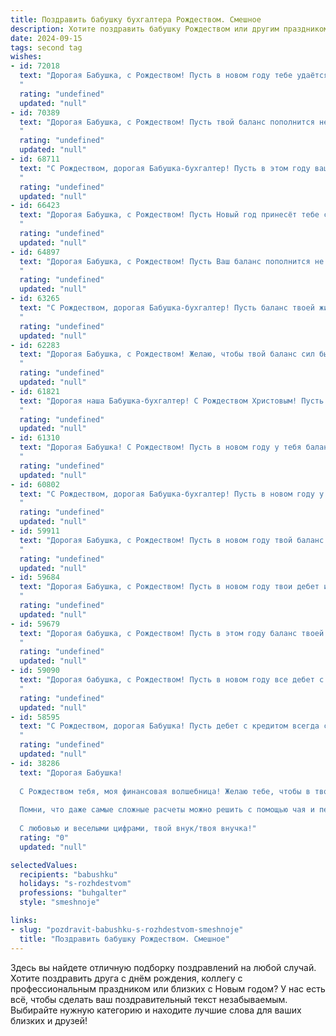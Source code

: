 ```yaml
---
title: Поздравить бабушку бухгалтера Рождеством. Смешное
description: Хотите поздравить бабушку Рождеством или другим праздником? Наш ИИ создаст незабываемое поздравление, а вы обязательно выделитесь среди других.  
date: 2024-09-15
tags: second tag
wishes:
- id: 72018
  text: "Дорогая Бабушка, с Рождеством! Пусть в новом году тебе удаётся подсчитать все свои радости, а дефицит у тебя будет только в калориях после праздничного стола. 🥳🎄
  "
  rating: "undefined"
  updated: "null"
- id: 70389
  text: "Дорогая Бабушка, с Рождеством! Пусть твой баланс пополнится не только дебетом, но и счастьем, любовью и весельем! 🎄🥂💰
  "
  rating: "undefined"
  updated: "null"
- id: 68711
  text: "С Рождеством, дорогая Бабушка-бухгалтер! Пусть в этом году ваш баланс пополнится не только прибылью, но и радостью, любовью, здоровьем и, конечно же, вкусными пирогами! 🍰🥂
  "
  rating: "undefined"
  updated: "null"
- id: 66423
  text: "Дорогая Бабушка, с Рождеством! Пусть Новый год принесёт тебе столько прибыли, что даже ты, с твоим бухгалтерским опытом, не сможешь её всё посчитать! 😜
  "
  rating: "undefined"
  updated: "null"
- id: 64897
  text: "Дорогая Бабушка, с Рождеством! Пусть Ваш баланс пополнится не только депозитом, но и счастьем, любовью и добрыми новостями! 😉
  "
  rating: "undefined"
  updated: "null"
- id: 63265
  text: "С Рождеством, дорогая Бабушка-бухгалтер! Пусть баланс твоей жизни всегда будет положительным, а дебет с кредитом сходятся без лишних хлопот! 🎄🎁🎉
  "
  rating: "undefined"
  updated: "null"
- id: 62283
  text: "Дорогая Бабушка, с Рождеством! Желаю, чтобы твой баланс сил был всегда положительным, а прибыль от радости - бесконечной! Пусть все дебетовые записи будут приятными, а кредитовые - минимальными. С праздником, наш главный бухгалтер семейного бюджета!
  "
  rating: "undefined"
  updated: "null"
- id: 61821
  text: "Дорогая наша Бабушка-бухгалтер! С Рождеством Христовым! Пусть в этом году твой баланс будет всегда положительным, а дебет с кредитом никогда не расходятся, только от радости! 😉
  "
  rating: "undefined"
  updated: "null"
- id: 61310
  text: "Дорогая Бабушка! С Рождеством! Пусть в новом году у тебя баланс счастья будет всегда положительным, а прибыль от радости — бесконечной! 😉🎉
  "
  rating: "undefined"
  updated: "null"
- id: 60802
  text: "С Рождеством, дорогая Бабушка-бухгалтер! Пусть в новом году у тебя будет только положительный баланс, а дефицит будет только в дефиците смеха! 😉🎄
  "
  rating: "undefined"
  updated: "null"
- id: 59911
  text: "Дорогая Бабушка, с Рождеством! Пусть в новом году твой баланс будет только положительным, а дебет с кредитом всегда сойдутся без лишних нервов 😉  🥳
  "
  rating: "undefined"
  updated: "null"
- id: 59684
  text: "Дорогая Бабушка, с Рождеством! Пусть в новом году твои дебет и кредит всегда сходятся, а баланс — только положительный! 🎄🎅
  "
  rating: "undefined"
  updated: "null"
- id: 59679
  text: "Дорогая бабушка, с Рождеством! Пусть в этом году баланс твоей жизни будет идеальным, а дебет с кредитом всегда будут в плюсе!  😉
  "
  rating: "undefined"
  updated: "null"
- id: 59090
  text: "Дорогая бабушка, с Рождеством! Пусть в новом году все дебет с кредитом сойдется, а налог на прибыль будет минимальным! 🎄🎉
  "
  rating: "undefined"
  updated: "null"
- id: 58595
  text: "С Рождеством, дорогая Бабушка! Пусть дебет с кредитом всегда сходятся в твоей бухгалтерской жизни, а праздничный стол ломится не только от вкусных блюд, но и от счастья! 😄
  "
  rating: "undefined"
  updated: "null"
- id: 38286
  text: "Дорогая Бабушка!
  
  С Рождеством тебя, моя финансовая волшебница! Желаю тебе, чтобы в твоей жизни всегда баланс был положительным, а доходы превышали расходы как светофор на красный! Пусть радостные моменты складываются в отчетах счастья, а каждое утро начинается с прибыли хорошего настроения!
  
  Помни, что даже самые сложные расчеты можно решить с помощью чая и печенек. Пусть в твоем доме будет столько тепла и уюта, сколько цифр в бухгалтерском отчете! Желаю тебе здоровья, как у Супермена, и счастья, как у богатыря с золотыми запасами!
  
  С любовью и веселыми цифрами, твой внук/твоя внучка!"
  rating: "0"
  updated: "null"

selectedValues:
  recipients: "babushku"
  holidays: "s-rozhdestvom"
  professions: "buhgalter"
  style: "smeshnoje"

links:
- slug: "pozdravit-babushku-s-rozhdestvom-smeshnoje"
  title: "Поздравить бабушку Рождеством. Смешное"
---
```


Здесь вы найдете отличную подборку поздравлений на любой случай. 
Хотите поздравить друга с днём рождения, коллегу с профессиональным праздником или близких с Новым годом? У нас есть всё, чтобы сделать ваш поздравительный текст незабываемым. Выбирайте нужную категорию и находите лучшие слова для ваших близких и друзей!
